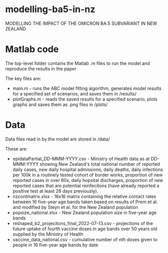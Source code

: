 # modelling-ba5-in-nz

MODELLING THE IMPACT OF THE OMICRON BA.5 SUBVARIANT IN NEW ZEALAND



Matlab code
===========

The top-level folder contains the Matlab .m files to run the model and reproduce the results in the paper

The key files are:
- main.m - runs the ABC model fitting algorithm, generates model results for a specified set of scenarios, and saves them in /results/
- plotGraphs.m - reads the saved results for a specified scenario, plots graphs and saves them as .png files in /plots/




Data
====

Data files read in by the model are stored in /data/

These are:
- epidataPartial_DD-MMM-YYYY.csv - Ministry of Health data as at DD-MMM-YYYY showing New Zealand's total national number of reported daily cases, new daily hospital admissions, daily deaths, daily infections per 100k in a routinely tested cohort of border works, proportion of new reported cases in over 60s, daily hopsital discharges, proportion of new reported cases that are potential reinfecitons (have already reported a positive test at least 28 days previously). 
- nzcontmatrix.xlsx - 16x16 matrix containing the relative contact rates between 16 five-year age bands taken based on results of Prem et al. and modified by Steyn et al. for the New Zealand population
- popsize_national.xlsx - New Zealand population size in five-year age bands
- reshaped_b2_projecitons_final_2022-07-13.csv - projections of the future uptake of fourth vaccine doses in age bands over 50 years old supplied by the Ministry of Health
- vaccine_data_national.csv - cumulative number of nth doses given to people in 16 five-year age bands by date




